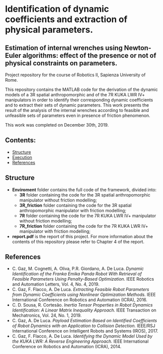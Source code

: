 # Identification of dynamic coefficients and extraction of physical parameters.
## Estimation of internal wrenches using Newton-Euler algorithms: effect of the presence or not of physical constraints on parameters.

Project repository for the course of Robotics II, Sapienza University of Rome.

This repository contains the MATLAB code for the derivation of the dynamic models of a 3R spatial anthropomorphic and of the 7R KUKA LWR IV+ manipulators in order to identify their corresponding dynamic coefficients and to extract their sets of dynamic parameters. This work presents the result of the analysis of the internal wrenches according to feasible and unfeasible sets of parameters even in presence of friction phenomenon.

This work was completed on December 30th, 2019.

## Contents:

- [Structure](#structure)
- [Execution](#execution)
- [References](#references)

## Structure
- **Enviroment** folder contains the full code of the framework, divided into:
	- **3R** folder containing the code for the 3R spatial anthropomorphic manipulator without friction modelling;
	- **3R_friction** folder containing the code for the 3R spatial anthropomorphic manipulator with friction modelling;
	- **7R** folder containing the code for the 7R KUKA LWR IV+ manipulator without friction modelling;
	- **7R_friction** folder containing the code for the 7R KUKA LWR IV+ manipulator with friction modelling;
- **report.pdf** is the report of this project.
For more information about the contents of this repository please refer to Chapter 4 of the report.

## References
- C. Gaz, M. Cognetti, A. Oliva, P.R. Giordano, A. De Luca. *Dynamic Identification of the Franka Emika Panda Robot With Retrieval of Feasible Parameters Using Penalty-Based Optimization.* IEEE Robotics and Automation Letters, Vol. 4, No. 4, 2019.
- C. Gaz, F. Flacco, A. De Luca. *Extracting Feasible Robot Parameters from Dynamic Coefficients using Nonlinear Optimization Methods.* IEEE International Conference on
Robotics and Automation (ICRA), 2016.
- C. D. Sousa, R. Cortesão. *Inertia Tensor Properties in Robot Dynamics Identification: A Linear Matrix Inequality Approach.* IEEE Transaction on Mechatronics, Vol. 24, No. 1, 2019.
- C. Gaz, A. De Luca. *Payload Estimation Based on Identified Coefficients of Robot Dynamics with an Application to Collision Detection.* IEEE/RSJ International Conference
on Intelligent Robots and Systems (IROS), 2017.
- C. Gaz, F. Flacco, A. De Luca. *Identifying the Dynamic Model Used by the KUKA LWR: A Reverse Engineering Approach.* IEEE International Conference on Robotics and
Automation (ICRA), 2014.
